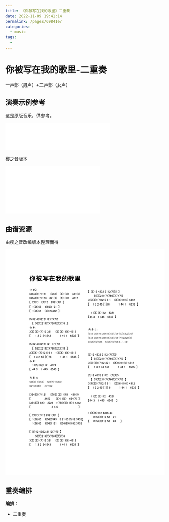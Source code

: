 ```yaml
---
title: 《你被写在我的歌里》二重奏
date: 2022-11-09 19:41:14
permalink: /pages/69841e/
categories: 
  - music
tags: 
  - 
---
```


# 你被写在我的歌里-二重奏
一声部（男声）+二声部（女声）

## 演奏示例参考

这是原版音乐，供参考。

<iframe frameborder="no" border="0" marginwidth="0" marginheight="0" width=330 height=86 src="//music.163.com/outchain/player?type=2&id=374597&auto=0&height=66"></iframe>

樱之音版本

<iframe src="//player.bilibili.com/player.html?aid=42597510&bvid=BV13b411r7Gx&cid=74733751&page=4" scrolling="no" border="0" frameborder="no" framespacing="0" allowfullscreen="true"> </iframe>


## 曲谱资源
由樱之音改编版本整理而得
<!-- ![0001 (1)](https://cdn.jsdelivr.net/gh/lei-wei/pic_bed/img/0001%20(1).jpg) -->

![你被写在我的歌里-二重奏.jpg](/file/你被写在我的歌里-二重奏.jpg)


## 重奏编排

**编排**：
- 二重奏

